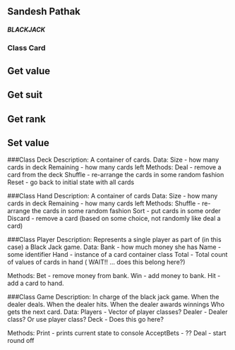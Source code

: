 
## Sandesh Pathak

##### BLACKJACK 



### Class Card

## Get value
## Get suit 
## Get rank
## Set value


###Class Deck
Description:
A container of cards.
Data:
Size - how many cards in deck
Remaining - how many cards left
Methods:
Deal - remove a card from the deck
Shuffle - re-arrange the cards in some random fashion
Reset - go back to initial state with all cards

###Class Hand
Description:
A container of cards
Data:
Size - how many cards in deck
Remaining - how many cards left
Methods:
Shuffle - re-arrange the cards in some random fashion
Sort - put cards in some order
Discard - remove a card (based on some choice, not randomly like deal a card)

###Class Player
Description:
Represents a single player as part of (in this case) a Black Jack game.
Data:
Bank - how much money she has
Name - some identifier
Hand - instance of a card container class
Total - Total count of values of cards in hand ( WAIT!! ... does this belong here?)

Methods:
Bet - remove money from bank.
Win - add money to bank.
Hit - add a card to hand.

###Class Game
Description:
In charge of the black jack game.
When the dealer deals.
When the dealer hits.
When the dealer awards winnings 
Who gets the next card.
Data:
Players - Vector of player classes?
Dealer - Dealer class? Or use player class?
Deck - Does this go here?

Methods:
Print - prints current state to console
AcceptBets - ??
Deal - start round off
